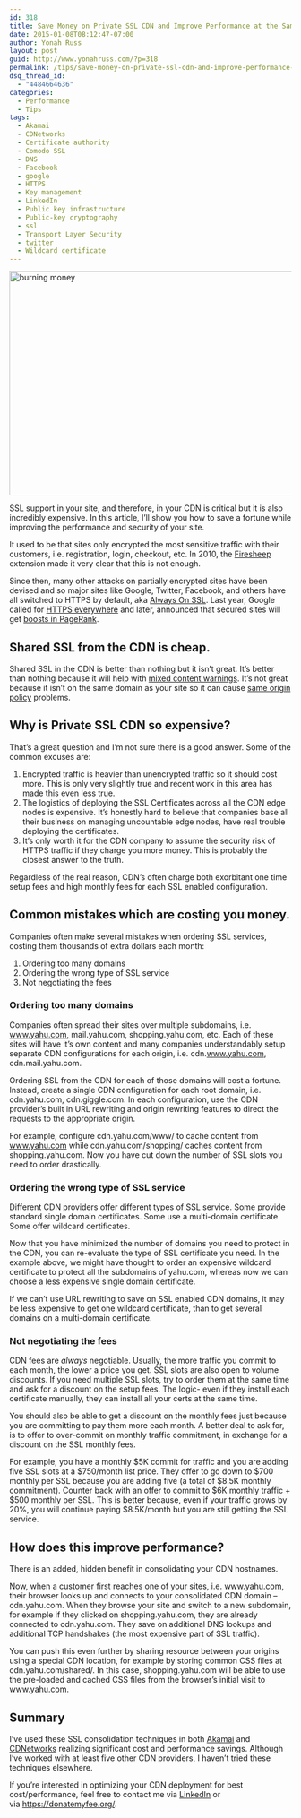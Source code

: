```yaml
---
id: 318
title: Save Money on Private SSL CDN and Improve Performance at the Same Time
date: 2015-01-08T08:12:47-07:00
author: Yonah Russ
layout: post
guid: http://www.yonahruss.com/?p=318
permalink: /tips/save-money-on-private-ssl-cdn-and-improve-performance-at-the-same-time.html
dsq_thread_id:
  - "4484664636"
categories:
  - Performance
  - Tips
tags:
  - Akamai
  - CDNetworks
  - Certificate authority
  - Comodo SSL
  - DNS
  - Facebook
  - google
  - HTTPS
  - Key management
  - LinkedIn
  - Public key infrastructure
  - Public-key cryptography
  - ssl
  - Transport Layer Security
  - twitter
  - Wildcard certificate
---
```

<img class="aligncenter size-full wp-image-319" src="http://www.yonahruss.com/wordpress/wp-content/uploads/2016/01/burning.jpg" alt="burning money" width="698" height="400" srcset="http://www.yonahruss.com/wordpress/wp-content/uploads/2016/01/burning.jpg 698w, http://www.yonahruss.com/wordpress/wp-content/uploads/2016/01/burning-300x172.jpg 300w" sizes="(max-width: 698px) 100vw, 698px" />

SSL support in your site, and therefore, in your CDN is critical but it is also incredibly expensive. In this article, I&#8217;ll show you how to save a fortune while improving the performance and security of your site.

It used to be that sites only encrypted the most sensitive traffic with their customers, i.e. registration, login, checkout, etc. In 2010, the <a href="https://en.wikipedia.org/wiki/Firesheep" target="_blank" rel="nofollow">Firesheep</a> extension made it very clear that this is not enough.

Since then, many other attacks on partially encrypted sites have been devised and so major sites like Google, Twitter, Facebook, and others have all switched to HTTPS by default, aka <a href="https://otalliance.org/resources/always-ssl-aossl" target="_blank" rel="nofollow">Always On SSL</a>. Last year, Google called for <a href="https://www.youtube.com/watch?v=cBhZ6S0PFCY" target="_blank" rel="nofollow">HTTPS everywhere</a> and later, announced that secured sites will get <a href="http://googleonlinesecurity.blogspot.co.il/2014/08/https-as-ranking-signal_6.html" target="_blank" rel="nofollow">boosts in PageRank</a>.

## Shared SSL from the CDN is cheap.

Shared SSL in the CDN is better than nothing but it isn&#8217;t great. It&#8217;s better than nothing because it will help with <a href="https://community.qualys.com/blogs/securitylabs/2014/03/19/https-mixed-content-still-the-easiest-way-to-break-ssl" target="_blank" rel="nofollow">mixed content warnings</a>. It&#8217;s not great because it isn&#8217;t on the same domain as your site so it can cause <a href="https://en.wikipedia.org/wiki/Same-origin_policy" target="_blank" rel="nofollow">same origin policy</a> problems.

## Why is Private SSL CDN so expensive?

That&#8217;s a great question and I&#8217;m not sure there is a good answer. Some of the common excuses are:

  1. Encrypted traffic is heavier than unencrypted traffic so it should cost more. This is only very slightly true and recent work in this area has made this even less true.
  2. The logistics of deploying the SSL Certificates across all the CDN edge nodes is expensive. It&#8217;s honestly hard to believe that companies base all their business on managing uncountable edge nodes, have real trouble deploying the certificates.
  3. It&#8217;s only worth it for the CDN company to assume the security risk of HTTPS traffic if they charge you more money. This is probably the closest answer to the truth.

Regardless of the real reason, CDN&#8217;s often charge both exorbitant one time setup fees and high monthly fees for each SSL enabled configuration.

## Common mistakes which are costing you money.

Companies often make several mistakes when ordering SSL services, costing them thousands of extra dollars each month:

  1. Ordering too many domains
  2. Ordering the wrong type of SSL service
  3. Not negotiating the fees

### Ordering too many domains

Companies often spread their sites over multiple subdomains, i.e. www.yahu.com<a href="http://www.yahoo.com%2C/" target="_blank">,</a> mail.yahu.com, shopping.yahu.com, etc. Each of these sites will have it&#8217;s own content and many companies understandably setup separate CDN configurations for each origin, i.e. cdn.www.yahu.com, cdn.mail.yahu.com.

Ordering SSL from the CDN for each of those domains will cost a fortune. Instead, create a single CDN configuration for each root domain, i.e. cdn.yahu.com, cdn.giggle.com. In each configuration, use the CDN provider&#8217;s built in URL rewriting and origin rewriting features to direct the requests to the appropriate origin.

For example, configure cdn.yahu.com/www/ to cache content from www.yahu.com while cdn.yahu.com/shopping/ caches content from shopping.yahu.com. Now you have cut down the number of SSL slots you need to order drastically.

### Ordering the wrong type of SSL service

Different CDN providers offer different types of SSL service. Some provide standard single domain certificates. Some use a multi-domain certificate. Some offer wildcard certificates.

Now that you have minimized the number of domains you need to protect in the CDN, you can re-evaluate the type of SSL certificate you need. In the example above, we might have thought to order an expensive wildcard certificate to protect all the subdomains of yahu.com, whereas now we can choose a less expensive single domain certificate.

If we can&#8217;t use URL rewriting to save on SSL enabled CDN domains, it may be less expensive to get one wildcard certificate, than to get several domains on a multi-domain certificate.

### Not negotiating the fees

CDN fees are _always_ negotiable. Usually, the more traffic you commit to each month, the lower a price you get. SSL slots are also open to volume discounts. If you need multiple SSL slots, try to order them at the same time and ask for a discount on the setup fees. The logic- even if they install each certificate manually, they can install all your certs at the same time.

You should also be able to get a discount on the monthly fees just because you are committing to pay them more each month. A better deal to ask for, is to offer to over-commit on monthly traffic commitment, in exchange for a discount on the SSL monthly fees.

For example, you have a monthly $5K commit for traffic and you are adding five SSL slots at a $750/month list price. They offer to go down to $700 monthly per SSL because you are adding five (a total of $8.5K monthly commitment). Counter back with an offer to commit to $6K monthly traffic + $500 monthly per SSL. This is better because, even if your traffic grows by 20%, you will continue paying $8.5K/month but you are still getting the SSL service.

## How does this improve performance?

There is an added, hidden benefit in consolidating your CDN hostnames.

Now, when a customer first reaches one of your sites, i.e. www.yahu.com, their browser looks up and connects to your consolidated CDN domain &#8211; cdn.yahu.com. When they browse your site and switch to a new subdomain, for example if they clicked on shopping.yahu.com, they are already connected to cdn.yahu.com. They save on additional DNS lookups and additional TCP handshakes (the most expensive part of SSL traffic).

You can push this even further by sharing resource between your origins using a special CDN location, for example by storing common CSS files at cdn.yahu.com/shared/. In this case, shopping.yahu.com will be able to use the pre-loaded and cached CSS files from the browser&#8217;s initial visit to www.yahu.com.

## Summary

I&#8217;ve used these SSL consolidation techniques in both <a href="http://www.akamai.com/" target="_blank" rel="nofollow">Akamai</a> and <a href="http://www.cdnetworks.com/" target="_blank" rel="nofollow">CDNetworks</a> realizing significant cost and performance savings. Although I&#8217;ve worked with at least five other CDN providers, I haven&#8217;t tried these techniques elsewhere.

If you&#8217;re interested in optimizing your CDN deployment for best cost/performance, feel free to contact me via <a href="https://il.linkedin.com/in/yonahruss" target="_blank" rel="nofollow">LinkedIn</a> or via <a href="https://donatemyfee.org/" target="_blank" rel="nofollow">https://donatemyfee.org/</a>.